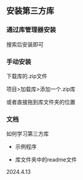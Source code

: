 ## 安装第三方库

### 通过库管理器安装

搜索后安装即可

### 手动安装

下载库的.zip文件

项目>加载库>添加一个.zip库

或者直接拖到库文件夹的位置

### 文档

如何学习第三方库

* 示例程序

* 库文件夹中的readme文件

2024.4.13